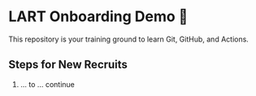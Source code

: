 # LART Onboarding Demo 🚀

This repository is your training ground to learn Git, GitHub, and Actions.

## Steps for New Recruits

1. ... to ... continue
